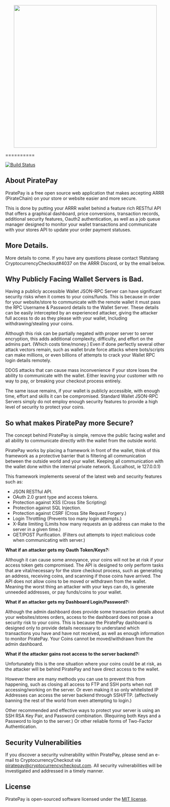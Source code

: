 <p align="center"><img src="https://raw.githubusercontent.com/CryptocurrencyCheckout/PiratePay/master/public/img/PiratePayShipLogo.png" width="450"></p>

==========

[![Build Status](https://travis-ci.org/CryptocurrencyCheckout/PiratePay.svg?branch=master)](https://travis-ci.org/CryptocurrencyCheckout/PiratePay)


## About PiratePay

PiratePay is a free open source web application that makes accepting ARRR (PirateChain) on your store or website easier and more secure.

This is done by putting your ARRR wallet behind a feature rich RESTful API that offers a graphical dashboard, price conversions, transaction records, additional security features, Oauth2 authentication, as well as a job queue manager designed to monitor your wallet transactions and communicate with your stores API to update your order payment statuses.


## More Details.

More details to come.
If you have any questions please contact !Ratstang CryptocurrencyCheckout#4037 on the ARRR Discord, or by the email below.


## Why Publicly Facing Wallet Servers is Bad.

Having a publicly accessible Wallet JSON-RPC Server can have significant security risks when it comes to your coins/funds.
This is because in order for your website/store to communicate with the remote wallet it must pass the RPC Username & Password details to the Wallet Server.
These details can be easily intercepted by an experienced attacker, giving the attacker full access to do as they please with your wallet, Including withdrawing/stealing your coins.

Although this risk can be partially negated with proper server to server encryption, this adds additional complexity, difficulty, and effort on the admins part. (Which costs time/money.)
Even if done perfectly several other attack vectors remain, such as wallet brute force attacks where bots/scripts can make millions, or even billions of attempts to crack your Wallet RPC login details remotely.

DDOS attacks that can cause mass inconvenience if your store loses the ability to communicate with the wallet. Either leaving your customer with no way to pay, or breaking your checkout process entirely.

The same issue remains, if your wallet is publicly accessible, with enough time, effort and skills it can be compromised.
Standard Wallet JSON-RPC Servers simply do not employ enough security features to provide a high level of security to protect your coins.


## So what makes PiratePay more Secure?

The concept behind PiratePay is simple, remove the public facing wallet and all ability to communicate directly with the wallet from the outside world.

PiratePay works by placing a framework in front of the wallet, think of this framework as a protective barrier that is filtering all communication between the outside world and your wallet.
Keeping all communication with the wallet done within the internal private network. (Localhost, ie 127.0.0.1)

This framework implements several of the latest web and security features such as:

- JSON RESTful API.
- OAuth 2.0 grant type and access tokens.
- Protection against XSS (Cross Site Scripting)
- Protection against SQL Injection.
- Protection against CSRF (Cross Site Request Forgery.)
- Login Throttling (Prevents too many login attempts.)
- X-Rate limiting (Limits how many requests an ip address can make to the server in a given time.)
- GET/POST Purification. (Filters out attempts to inject malicious code when communicating with server.)


**What if an attacker gets my Oauth Token/Keys?:**

Although it can cause some annoyance, your coins will not be at risk if your access token gets compromised.
The API is designed to only perform tasks that are vital/necessary for the store checkout process, such as generating an address, receiving coins, and scanning if those coins have arrived.
The API does not allow coins to be moved or withdrawn from the wallet. Meaning the worst thing an attacker with your keys can do, is generate unneeded addresses, or pay funds/coins to your wallet.


**What if an attacker gets my Dashboard Login/Password?:**

Although the admin dashboard does provide some transaction details about your websites/stores orders, access to the dashboard does not pose a security risk to your coins.
This is because the PiratePay dashboard is designed only to provide details necessary to understand which transactions you have and have not received, as well as enough information to monitor PiratePay.
Your Coins cannot be moved/withdrawn from the admin dashboard.


**What if the attacker gains root access to the server backend?:**

Unfortunately this is the one situation where your coins could be at risk, as the attacker will be behind PiratePay and have direct access to the wallet.

However there are many methods you can use to prevent this from happening, such as closing all access to FTP and SSH ports when not accessing/working on the server.
Or even making it so only whitelisted IP Addresses can access the server backend through SSH/FTP. (affectively banning the rest of the world from even attempting to login.)

Other recommended and effective ways to protect your server is using an SSH RSA Key Pair, and Password combination. (Requiring both Keys and a Password to login to the server.) Or other reliable forms of Two-Factor Authentication.


## Security Vulnerabilities

If you discover a security vulnerability within PiratePay, please send an e-mail to CryptocurrencyCheckout via [piratepay@cryptocurrencycheckout.com](mailto:piratepay@cryptocurrencycheckout.com). All security vulnerabilities will be investigated and addressed in a timely manner.


## License

PiratePay is open-sourced software licensed under the [MIT license](https://opensource.org/licenses/MIT).
